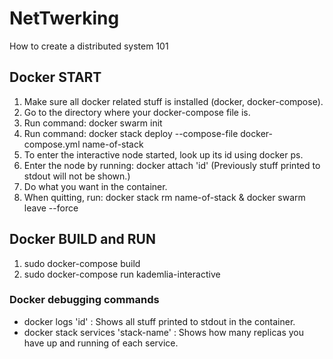 # NetTwerking
How to create a distributed system 101

## Docker START
1. Make sure all docker related stuff is installed (docker, docker-compose).
2. Go to the directory where your docker-compose file is.
3. Run command: docker swarm init
4. Run command: docker stack deploy --compose-file docker-compose.yml name-of-stack
5. To enter the interactive node started, look up its id using docker ps.
6. Enter the node by running: docker attach 'id' (Previously stuff printed to stdout will not be shown.)
7. Do what you want in the container.
8. When quitting, run: docker stack rm name-of-stack & docker swarm leave --force

## Docker BUILD and RUN
1. sudo docker-compose build
2. sudo docker-compose run kademlia-interactive

### Docker debugging commands
* docker logs 'id' : Shows all stuff printed to stdout in the container.
* docker stack services 'stack-name' : Shows how many replicas you have up and running of each service.
